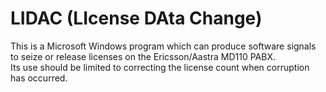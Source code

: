 # LIDAC (LIcense DAta Change)
This is a Microsoft Windows program which can produce software signals to seize or release licenses on the Ericsson/Aastra MD110 PABX.<br>
Its use should be limited to correcting the license count when corruption has occurred.